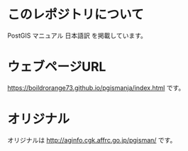 # このレポジトリについて

PostGIS マニュアル 日本語訳 を掲載しています。

# ウェブページURL

https://boildrorange73.github.io/pgismanja/index.html です。

# オリジナル

オリジナルは http://aginfo.cgk.affrc.go.jp/pgisman/ です。

